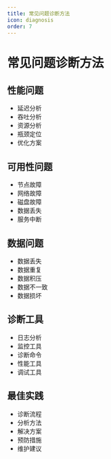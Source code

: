 ```yaml
---
title: 常见问题诊断方法
icon: diagnosis
order: 7
---
```


# 常见问题诊断方法

## 性能问题
- 延迟分析
- 吞吐分析
- 资源分析
- 瓶颈定位
- 优化方案

## 可用性问题
- 节点故障
- 网络故障
- 磁盘故障
- 数据丢失
- 服务中断

## 数据问题
- 数据丢失
- 数据重复
- 数据积压
- 数据不一致
- 数据损坏

## 诊断工具
- 日志分析
- 监控工具
- 诊断命令
- 性能工具
- 调试工具

## 最佳实践
- 诊断流程
- 分析方法
- 解决方案
- 预防措施
- 维护建议
